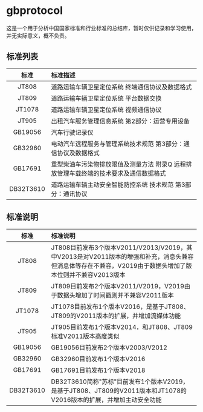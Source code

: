 # gbprotocol

这是一个用于分析中国国家标准和行业标准的总结库，暂时仅供记录和学习使用，并无实际意义，概不负责。

## 标准列表

|   标准    | 标准描述                                                                              |
| :-------: | :------------------------------------------------------------------------------------ |
|   JT808   | 道路运输车辆卫星定位系统 终端通信协议及数据格式                                       |
|   JT809   | 道路运输车辆卫星定位系统 平台数据交换                                                 |
|  JT1078   | 道路运输车辆卫星定位系统 视频通信协议                                                 |
|   JT905   | 出租汽车服务管理信息系统 第2部分：运营专用设备                                        |
|  GB19056  | 汽车行驶记录仪                                                                        |
|  GB32960  | 电动汽车远程服务与管理系统技术规范 第3部分：通信协议及数据格式                        |
|  GB17691  | 重型柴油车污染物排放限值及测量方法 附录Q 远程排放管理车载终端的技术要求及通信数据格式 |
| DB32T3610 | 道路运输车辆主动安全智能防控系统 技术规范 第3部分：通讯协议                           |

## 标准说明

|   标准    | 标准说明                                                                                                                          |
| :-------: | :-------------------------------------------------------------------------------------------------------------------------------- |
|   JT808   | JT808目前发布3个版本V2011/V2013/V2019，其中V2013是对V2011版本的增强和补充，消息头兼容但消息体等存在不兼容，V2019由于数据头增加了版本位则并不兼容V2013版本 |
|   JT809   | JT809目前发布2个版本V2011/V2019，V2019由于数据头增加了时间戳则并不兼容V2011版本                                                   |
|  JT1078   | JT1078目前发布1个版本V2016，是基于JT808、JT809的V2011版本的扩展，并增加流媒体功能                                                   |
|   JT905   | JT905目前发布1个版本V2014，和JT808、JT809标准V2011版本高度类似                                                                     |
|  GB19056  | GB19056目前发布2个版本V2003/V2012                                                                                                 |
|  GB32960  | GB32960目前发布1个版本V2016                                                                                                       |
|  GB17691  | GB17691目前发布1个版本V2018                                                                                                       |
| DB32T3610 | DB32T3610简称"苏标"目前发布1个版本V2019，是基于JT808、JT809的V2011版本和JT1078的V2016版本的扩展，并增加主动安全功能                 |
